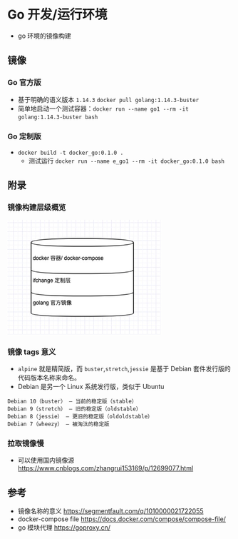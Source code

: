 # Go 开发/运行环境
* go 环境的镜像构建

## 镜像
### Go 官方版
* 基于明确的语义版本 `1.14.3`
    `docker pull golang:1.14.3-buster`
* 简单地启动一个测试容器：`docker run --name go1 --rm -it golang:1.14.3-buster bash`

### Go 定制版
* `docker build -t docker_go:0.1.0 .`
    * 测试运行 `docker run --name e_go1 --rm -it docker_go:0.1.0 bash`

## 附录
### 镜像构建层级概览

![](docs/docker-env-layout.jpg)

### 镜像 tags 意义
* `alpine` 就是精简版，而 `buster`,`stretch`,`jessie` 是基于 Debian 套件发行版的代码版本名称来命名。
* Debian 是另一个 Linux 系统发行版，类似于 Ubuntu

```
Debian 10（buster） — 当前的稳定版（stable）
Debian 9（stretch） — 旧的稳定版（oldstable）
Debian 8（jessie） — 更旧的稳定版（oldoldstable）
Debian 7（wheezy） — 被淘汰的稳定版
```

### 拉取镜像慢
* 可以使用国内镜像源 https://www.cnblogs.com/zhangrui153169/p/12699077.html

## 参考
* 镜像名称的意义 https://segmentfault.com/q/1010000021722055
* docker-compose file https://docs.docker.com/compose/compose-file/
* go 模块代理 https://goproxy.cn/
